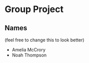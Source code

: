 # Group Project
## Names 
(feel free to change this to look better)
- Amelia McCrory
- Noah Thompson
